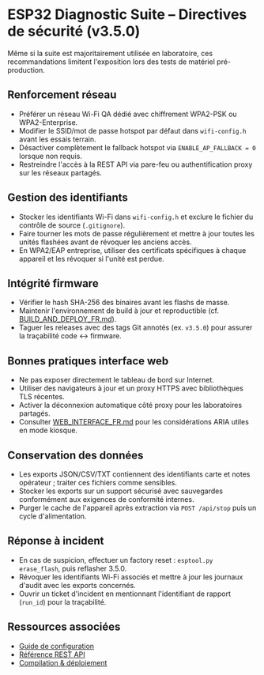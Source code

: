 # ESP32 Diagnostic Suite – Directives de sécurité (v3.5.0)

Même si la suite est majoritairement utilisée en laboratoire, ces recommandations limitent l'exposition lors des tests de
matériel pré-production.

## Renforcement réseau
- Préférer un réseau Wi-Fi QA dédié avec chiffrement WPA2-PSK ou WPA2-Enterprise.
- Modifier le SSID/mot de passe hotspot par défaut dans `wifi-config.h` avant les essais terrain.
- Désactiver complètement le fallback hotspot via `ENABLE_AP_FALLBACK = 0` lorsque non requis.
- Restreindre l'accès à la REST API via pare-feu ou authentification proxy sur les réseaux partagés.

## Gestion des identifiants
- Stocker les identifiants Wi-Fi dans `wifi-config.h` et exclure le fichier du contrôle de source (`.gitignore`).
- Faire tourner les mots de passe régulièrement et mettre à jour toutes les unités flashées avant de révoquer les anciens accès.
- En WPA2/EAP entreprise, utiliser des certificats spécifiques à chaque appareil et les révoquer si l'unité est perdue.

## Intégrité firmware
- Vérifier le hash SHA-256 des binaires avant les flashs de masse.
- Maintenir l'environnement de build à jour et reproductible (cf. [BUILD_AND_DEPLOY_FR.md](BUILD_AND_DEPLOY_FR.md)).
- Taguer les releases avec des tags Git annotés (ex. `v3.5.0`) pour assurer la traçabilité code ↔ firmware.

## Bonnes pratiques interface web
- Ne pas exposer directement le tableau de bord sur Internet.
- Utiliser des navigateurs à jour et un proxy HTTPS avec bibliothèques TLS récentes.
- Activer la déconnexion automatique côté proxy pour les laboratoires partagés.
- Consulter [WEB_INTERFACE_FR.md](WEB_INTERFACE_FR.md) pour les considérations ARIA utiles en mode kiosque.

## Conservation des données
- Les exports JSON/CSV/TXT contiennent des identifiants carte et notes opérateur ; traiter ces fichiers comme sensibles.
- Stocker les exports sur un support sécurisé avec sauvegardes conformément aux exigences de conformité internes.
- Purger le cache de l'appareil après extraction via `POST /api/stop` puis un cycle d'alimentation.

## Réponse à incident
- En cas de suspicion, effectuer un factory reset : `esptool.py erase_flash`, puis reflasher 3.5.0.
- Révoquer les identifiants Wi-Fi associés et mettre à jour les journaux d'audit avec les exports concernés.
- Ouvrir un ticket d'incident en mentionnant l'identifiant de rapport (`run_id`) pour la traçabilité.

## Ressources associées
- [Guide de configuration](CONFIG_FR.md)
- [Référence REST API](API_REFERENCE_FR.md)
- [Compilation & déploiement](BUILD_AND_DEPLOY_FR.md)

